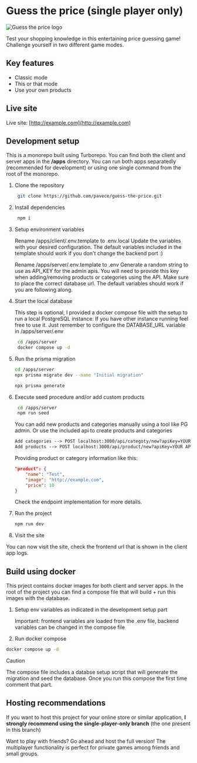 # Guess the price (single player only)

![Guess the price logo](https://res.cloudinary.com/dnh0go0q2/image/upload/v1736198420/OG_banner_small_qatyz2.png)

Test your shopping knowledge in this entertaining price guessing game! Challenge yourself in two different game modes.

## Key features

- Classic mode
- This or that mode
- Use your own products

## Live site

Live site: [http://example.com](http://example.com)

## Development setup

This is a monorepo built using Turborepo. You can find both the client and server apps in the **/apps** directory.
You can run both apps separatedly (recommended for development) or using one single command from the root of the monorepo.

1. Clone the repository

    ```bash
     git clone https://github.com/pavece/guess-the-price.git
    ```

2. Install dependencies

    ```bash
     npm i
    ```

3. Setup environment variables

    Rename /apps/client/.env.template to .env.local
    Update the variables with your desired configuration. The default variables included in the template should work if you don't change the backend port :)

    Rename /apps/server/.env.template to .env
    Generate a random string to use as API_KEY for the admin apis. You will need to provide this key when adding/removing products or categories using the API.
    Make sure to place the correct database url. The default variables should work if you are following along.

4. Start the local database

    This step is optional, I provided a docker compose file with the setup to run a local PostgreSQL instance. If you have other instance running feel free to use it. Just remember to configure the DATABASE_URL variable in /apps/server/.env

    ```bash
     cd /apps/server
     docker compose up -d
    ```

5. Run the prisma migration

    ```bash
    cd /apps/server
    npx prisma migrate dev --name "Initial migration"
    ```

    ```bash
    npx prisma generate
    ```

6. Execute seed procedure and/or add custom products

    ```bash
     cd /apps/server
     npm run seed
    ```

    You can add new products and categories manually using a tool like PG admin.
    Or use the included api to create products and categories

    ```txt
    Add categories --> POST localhost:3000/api/categoty/new?apiKey=YOUR API KEY
    Add products --> POST localhost:3000/api/product/new?apiKey=YOUR API KEY
    ```

    Providing product or category information like this:

    ```json
    "product": {
        "name": "Test",
        "image": "http://example.com",
        "price": 10
    }
    ```

    Check the endpoint implementation for more details.

7. Run the project

    ```bash
    npm run dev
    ```

8. Visit the site

You can now visit the site, check the frontend url that is shown in the client app logs.

## Build using docker

This prject contains docker images for both client and server apps. In the root of the project you can find a compose file that will build + run this images with the database.

1. Setup env variables as indicated in the development setup part

   Important: frontend variables are loaded from the .env file, backend variables can be changed in the compose file

2. Run docker compose

```bash
docker compose up -d
```

> [!CAUTION]
> The compose file includes a databse setup script that will generate the migration and seed the database. Once you run this compose the first time comment that part.

## Hosting recommendations

If you want to host this project for your online store or similar application, **I strongly recommend using the single-player-only branch** (the one present in this branch)

Want to play with friends? Go ahead and host the full version! The multiplayer functionality is perfect for private games among friends and small groups.
